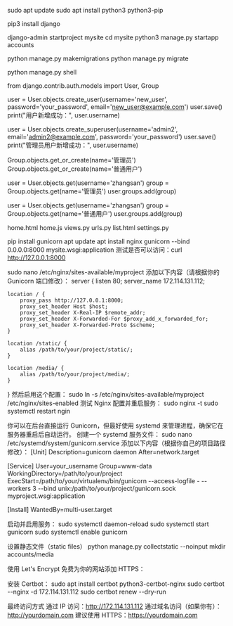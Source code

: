 sudo apt update
sudo apt install python3 python3-pip

pip3 install django

django-admin startproject mysite
cd mysite
python3 manage.py startapp accounts

python manage.py makemigrations
python manage.py migrate

python manage.py shell


from django.contrib.auth.models import User, Group

user = User.objects.create_user(username='new_user', password='your_password', email='new_user@example.com')
user.save()
print("用户新增成功：", user.username)

user = User.objects.create_superuser(username='admin2', email='admin2@example.com', password='your_password')
user.save()
print("管理员用户新增成功：", user.username)

Group.objects.get_or_create(name='管理员')
Group.objects.get_or_create(name='普通用户')

user = User.objects.get(username='zhangsan')
group = Group.objects.get(name='管理员')
user.groups.add(group)

user = User.objects.get(username='zhangsan')
group = Group.objects.get(name='普通用户')
user.groups.add(group)


home.html
home.js
views.py
urls.py
list.html
settings.py


pip install gunicorn
apt update
apt install nginx
gunicorn --bind 0.0.0.0:8000 mysite.wsgi:application
测试是否可以访问：curl http://127.0.0.1:8000

sudo nano /etc/nginx/sites-available/myproject
添加以下内容（请根据你的 Gunicorn 端口修改）：
server {
    listen 80;
    server_name 172.114.131.112;

    location / {
        proxy_pass http://127.0.0.1:8000;
        proxy_set_header Host $host;
        proxy_set_header X-Real-IP $remote_addr;
        proxy_set_header X-Forwarded-For $proxy_add_x_forwarded_for;
        proxy_set_header X-Forwarded-Proto $scheme;
    }

    location /static/ {
        alias /path/to/your/project/static/;
    }

    location /media/ {
        alias /path/to/your/project/media/;
    }
}
然后启用这个配置：
sudo ln -s /etc/nginx/sites-available/myproject /etc/nginx/sites-enabled
测试 Nginx 配置并重启服务：
sudo nginx -t
sudo systemctl restart ngin

你可以在后台直接运行 Gunicorn，但最好使用 systemd 来管理进程，确保它在服务器重启后自动运行。
创建一个 systemd 服务文件：
sudo nano /etc/systemd/system/gunicorn.service
添加以下内容（根据你自己的项目路径修改）：
[Unit]
Description=gunicorn daemon
After=network.target

[Service]
User=your_username
Group=www-data
WorkingDirectory=/path/to/your/project
ExecStart=/path/to/your/virtualenv/bin/gunicorn --access-logfile - --workers 3 --bind unix:/path/to/your/project/gunicorn.sock myproject.wsgi:application

[Install]
WantedBy=multi-user.target

启动并启用服务：
sudo systemctl daemon-reload
sudo systemctl start gunicorn
sudo systemctl enable gunicorn


设置静态文件（static files）
python manage.py collectstatic --noinput
mkdir accounts/media

使用 Let's Encrypt 免费为你的网站添加 HTTPS：

安装 Certbot：
sudo apt install certbot python3-certbot-nginx
sudo certbot --nginx -d 172.114.131.112
sudo certbot renew --dry-run

最终访问方式
通过 IP 访问：http://172.114.131.112
通过域名访问（如果你有）：http://yourdomain.com
建议使用 HTTPS：https://yourdomain.com
